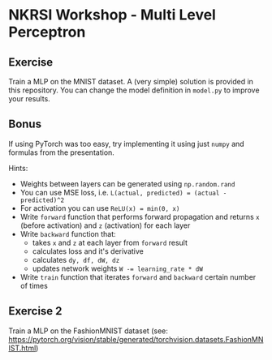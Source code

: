# NKRSI Workshop - Multi Level Perceptron

## Exercise

Train a MLP on the MNIST dataset. A (very simple) solution is provided in this repository. You can change the model definition in `model.py` to improve your results.

## Bonus

If using PyTorch was too easy, try implementing it using just `numpy` and formulas from the presentation.

Hints:
  - Weights between layers can be generated using `np.random.rand`
  - You can use MSE loss, i.e. `L(actual, predicted) = (actual - predicted)^2`
  - For activation you can use `ReLU(x) = min(0, x)`
  - Write `forward` function that performs forward propagation and returns `x` (before activation) and `z` (activation) for each layer
  - Write `backward` function that:
    - takes `x` and `z` at each layer from `forward` result
    - calculates loss and it's derivative
    - calculates `dy, df, dW, dz`
    - updates network weights `W -= learning_rate * dW`
  - Write `train` function that iterates `forward` and `backward` certain number of times

## Exercise 2 

Train a MLP on the FashionMNIST dataset (see: https://pytorch.org/vision/stable/generated/torchvision.datasets.FashionMNIST.html) 
